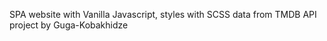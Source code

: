 SPA website with Vanilla Javascript,
styles with SCSS 
data from TMDB API 
project by Guga-Kobakhidze
